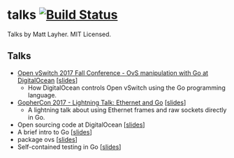 talks [![Build Status](https://travis-ci.org/mdlayher/talks.svg?branch=master)](https://travis-ci.org/mdlayher/talks)
=====

Talks by Matt Layher. MIT Licensed.

Talks
-----

- [Open vSwitch 2017 Fall Conference - OvS manipulation with Go at DigitalOcean](https://www.youtube.com/watch?v=45PpBbqB2Z0) [[slides](https://www.slideshare.net/LF_OpenvSwitch/lfovs17ovs-manipulation-with-go-at-digitalocean)]
  - How DigitalOcean controls Open vSwitch using the Go programming language.
- [GopherCon 2017 - Lightning Talk: Ethernet and Go](https://www.youtube.com/watch?v=DgNiktCFuBg) [[slides](http://go-talks.appspot.com/github.com/mdlayher/talks/ethernet-and-go.slide#1)]
  - A lightning talk about using Ethernet frames and raw sockets directly in Go.
- Open sourcing code at DigitalOcean [[slides](http://go-talks.appspot.com/github.com/mdlayher/talks/open-sourcing-code-at-digitalocean.slide)]
- A brief intro to Go [[slides](http://go-talks.appspot.com/github.com/mdlayher/talks/a-brief-intro-to-go.slide)]
- package ovs [[slides](http://go-talks.appspot.com/github.com/mdlayher/talks/package-ovs.slide)]
- Self-contained testing in Go [[slides](http://go-talks.appspot.com/github.com/mdlayher/talks/self-contained-testing-in-go.slide)]